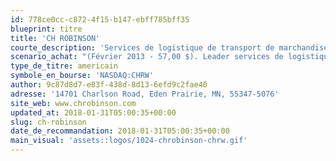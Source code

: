 ```yaml
---
id: 778ce0cc-c872-4f15-b147-ebff785bff35
blueprint: titre
title: 'CH ROBINSON'
courte_description: 'Services de logistique de transport de marchandises'
scenario_achat: "(Février 2013 - 57,00 $). Leader services de logistique mondial. Peu de capital (ne détient pas d'équipement de transport). Barrières à l'entrée assez élevées : réseau mondial (230 bureaux), relations-clients et fournisseurs. Potentiel de croissance - parts de marché environ 3 %. Tendance vers l'impartition du transport par les entreprises. Historique excellent. Rentabilité élevée et rendement capital + 20 %. Bilan parfait. Économies d'échelles deviennent très importantes. Crois que le titre mérite une évaluation supérieure au marché dans son ensemble."
type_de_titre: americain
symbole_en_bourse: 'NASDAQ:CHRW'
author: 9c87d8d7-e83f-438d-8d13-6efd9c2fae40
adresse: '14701 Charlson Road, Eden Prairie, MN, 55347-5076'
site_web: www.chrobinson.com
updated_at: 2018-01-31T05:00:35+00:00
slug: ch-robinson
date_de_recommandation: 2018-01-31T05:00:35+00:00
main_visual: 'assets::logos/1024-chrobinson-chrw.gif'
---
```


